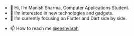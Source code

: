 - 👋 Hi, I’m Manish Sharma, Computer Applications Student.
- 👀 I’m interested in new technologies and gadgets.
- 🌱 I’m currently focusing on Flutter and Dart side by side.
<!--- - 💞️ I’m looking to collaborate on ... --->
- 📫 How to reach me [@eeshvarah](https://twitter.com/eeshvarah)
